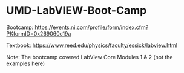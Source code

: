# UMD-LabVIEW-Boot-Camp 
Bootcamp: https://events.ni.com/profile/form/index.cfm?PKformID=0x269060c19a


Textbook: https://www.reed.edu/physics/faculty/essick/labview.html


Note: The bootcamp covered LabView Core Modules 1 & 2 (not the examples here)
